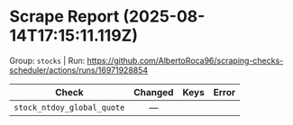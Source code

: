 # Scrape Report (2025-08-14T17:15:11.119Z)

Group: `stocks`  |  Run: https://github.com/AlbertoRoca96/scraping-checks-scheduler/actions/runs/16971928854

| Check | Changed | Keys | Error |
|---|:---:|:--|:--|
| `stock_ntdoy_global_quote` | — |  |  |
